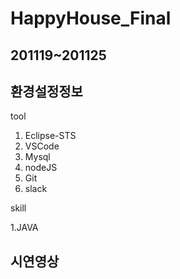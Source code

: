 # HappyHouse_Final

201119~201125  
-------------

환경설정정보
----------

tool

1. Eclipse-STS
2. VSCode
3. Mysql
4. nodeJS
5. Git
6. slack

skill

1.JAVA



시연영상
--------
